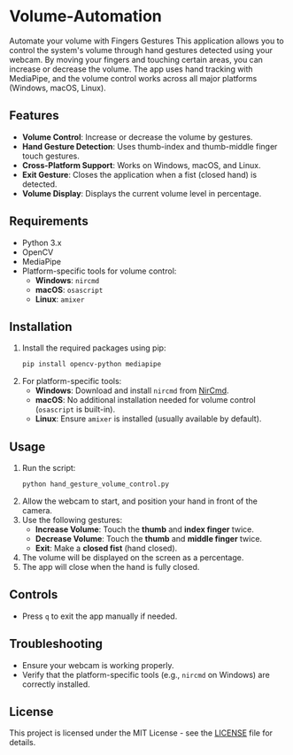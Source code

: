 # Volume-Automation
Automate your volume with Fingers Gestures
This application allows you to control the system's volume through hand gestures detected using your webcam. By moving your fingers and touching certain areas, you can increase or decrease the volume. The app uses hand tracking with MediaPipe, and the volume control works across all major platforms (Windows, macOS, Linux).

## Features
- **Volume Control**: Increase or decrease the volume by gestures.
- **Hand Gesture Detection**: Uses thumb-index and thumb-middle finger touch gestures.
- **Cross-Platform Support**: Works on Windows, macOS, and Linux.
- **Exit Gesture**: Closes the application when a fist (closed hand) is detected.
- **Volume Display**: Displays the current volume level in percentage.

## Requirements
- Python 3.x
- OpenCV
- MediaPipe
- Platform-specific tools for volume control:
  - **Windows**: `nircmd`
  - **macOS**: `osascript`
  - **Linux**: `amixer`

## Installation
1. Install the required packages using pip:
   ```bash
   pip install opencv-python mediapipe
   ```
2. For platform-specific tools:
   - **Windows**: Download and install `nircmd` from [NirCmd](https://www.nirsoft.net/utils/nircmd.html).
   - **macOS**: No additional installation needed for volume control (`osascript` is built-in).
   - **Linux**: Ensure `amixer` is installed (usually available by default).

## Usage
1. Run the script:
   ```bash
   python hand_gesture_volume_control.py
   ```
2. Allow the webcam to start, and position your hand in front of the camera.
3. Use the following gestures:
   - **Increase Volume**: Touch the **thumb** and **index finger** twice.
   - **Decrease Volume**: Touch the **thumb** and **middle finger** twice.
   - **Exit**: Make a **closed fist** (hand closed).
4. The volume will be displayed on the screen as a percentage.
5. The app will close when the hand is fully closed.

## Controls
- Press `q` to exit the app manually if needed.

## Troubleshooting
- Ensure your webcam is working properly.
- Verify that the platform-specific tools (e.g., `nircmd` on Windows) are correctly installed.

## License
This project is licensed under the MIT License - see the [LICENSE](LICENSE) file for details.
